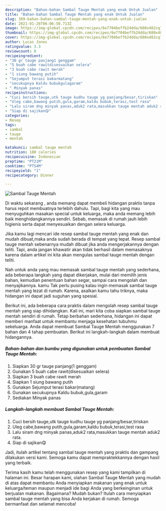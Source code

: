 ```yaml
---
description: "Bahan-bahan Sambal Tauge Mentah yang enak Untuk Jualan"
title: "Bahan-bahan Sambal Tauge Mentah yang enak Untuk Jualan"
slug: 369-bahan-bahan-sambal-tauge-mentah-yang-enak-untuk-jualan
date: 2021-01-26T06:06:50.713Z
image: https://img-global.cpcdn.com/recipes/6e7704beffb24dda/680x482cq70/sambal-tauge-mentah-foto-resep-utama.jpg
thumbnail: https://img-global.cpcdn.com/recipes/6e7704beffb24dda/680x482cq70/sambal-tauge-mentah-foto-resep-utama.jpg
cover: https://img-global.cpcdn.com/recipes/6e7704beffb24dda/680x482cq70/sambal-tauge-mentah-foto-resep-utama.jpg
author: Lucas Jones
ratingvalue: 3.3
reviewcount: 8
recipeingredient:
- "30 gr tauge panjang1 genggam"
- "5 buah cabe rawitdisesuaikan selera"
- "3 buah cabe rawit merah"
- "1 siung bawang putih"
- "Sejumput terasi bakarmatang"
- "secukupnya Kaldu bubukgulagaram"
- " Minyak panas"
recipeinstructions:
- "Cuci bersih tauge,utk tauge kudhu tauge yg panjang/besar,tiriskan"
- "Uleg cabe,bawang putih,gula,garam,kaldu bubuk,terasi,test rasa"
- "Lalu siram dng minyak panas,aduk2 rata,masukkan tauge mentah aduk2 rata."
- "Siap di sajikan😋"
categories:
- Resep
tags:
- sambal
- tauge
- mentah

katakunci: sambal tauge mentah 
nutrition: 180 calories
recipecuisine: Indonesian
preptime: "PT21M"
cooktime: "PT54M"
recipeyield: "1"
recipecategory: Dinner

---
```



![Sambal Tauge Mentah](https://img-global.cpcdn.com/recipes/6e7704beffb24dda/680x482cq70/sambal-tauge-mentah-foto-resep-utama.jpg)

Di waktu  sekarang , anda memang dapat membeli hidangan praktis tanpa harus repot membuatnya terlebih dahulu. Tapi, bagi kita yang mau menyuguhkan masakan special untuk keluarga, maka anda memang lebih baik menghidangkannya sendiri. Sebab, memasak di rumah jauh lebih higienis serta dapat menyesuaikan dengan selera keluarga.

Jika kamu lagi mencari ide resep sambal tauge mentah yang enak dan mudah dibuat,maka anda sudah berada di tempat yang tepat. Resep sambal tauge mentah  sebenarnya mudah dibuat jika anda mengerjakannya dengan teliti. Tapi, anda jangan khawatir akan tidak berhasil dalam memasaknya 
karena dalam artikel ini kita akan mengulas sambal tauge mentah dengan teliti.  



Nah untuk anda yang mau memasak sambal tauge mentah yang sederhana, ada beberapa langkah yang dapat dikerjakan, mulai dari memilih jenis bahan, kemudian penentuan bahan segar, sampai cara mengolah dan menyajikannya. kamu Tak perlu pusing kalau ingin memasak sambal tauge mentah yang lezat di rumah. Karena, asalkan kamu  tahu triknya, maka hidangan ini dapat jadi suguhan yang spesial.

Berikut ini, ada beberapa cara praktis  dalam mengolah resep sambal tauge mentah yang siap dihidangkan. Kali ini, mari kita coba siapkan sambal tauge mentah sendiri di rumah. Tetap berbahan sederhana, hidangan ini dapat memberi manfaat untuk membantu menjaga kesehatan tubuhmu sekeluarga. Anda dapat membuat Sambal Tauge Mentah menggunakan 7 bahan dan 4 tahap pembuatan. Berikut ini langkah-langkah dalam membuat hidangannya.

<!--inarticleads1-->

##### Bahan-bahan dan bumbu yang digunakan untuk pembuatan Sambal Tauge Mentah:

1. Siapkan 30 gr tauge panjang(1 genggam)
1. Gunakan 5 buah cabe rawit(disesuaikan selera)
1. Siapkan 3 buah cabe rawit merah
1. Siapkan 1 siung bawang putih
1. Gunakan Sejumput terasi bakar(matang)
1. Gunakan secukupnya Kaldu bubuk,gula,garam
1. Sediakan  Minyak panas




<!--inarticleads2-->

##### Langkah-langkah membuat Sambal Tauge Mentah:

1. Cuci bersih tauge,utk tauge kudhu tauge yg panjang/besar,tiriskan
1. Uleg cabe,bawang putih,gula,garam,kaldu bubuk,terasi,test rasa
1. Lalu siram dng minyak panas,aduk2 rata,masukkan tauge mentah aduk2 rata.
1. Siap di sajikan😋




Jadi, itulah artikel tentang  sambal tauge mentah  yang praktis dan gampang dilakukan versi kami. Semoga kamu dapat mempraktekkannya dengan hasil yang terbaik. 

Terima kasih kamu telah menggunakan resep yang kami tampilkan di halaman ini. Besar harapan kami, olahan  Sambal Tauge Mentah yang mudah di atas dapat membantu Anda menyiapkan makanan yang enak untuk keluarga/teman maupun menjadi ide bagi Anda yang berkeinginan untuk berjualan makanan. Bagaimana? Mudah bukan? Itulah cara menyiapkan sambal tauge mentah yang bisa Anda kerjakan di rumah. Semoga bermanfaat dan selamat mencoba!

